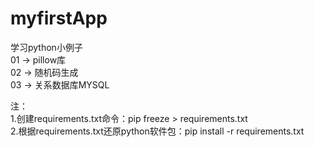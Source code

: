 # myfirstApp

学习python小例子  
01 -> pillow库  
02 -> 随机码生成  
03 -> 关系数据库MYSQL  




注：  
1.创建requirements.txt命令：pip freeze > requirements.txt  
2.根据requirements.txt还原python软件包：pip install -r requirements.txt  
